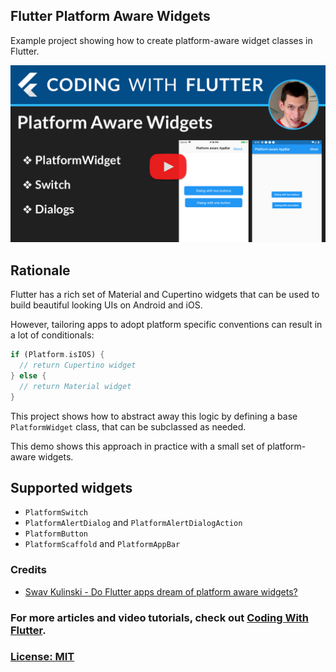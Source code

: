 ## Flutter Platform Aware Widgets

Example project showing how to create platform-aware widget classes in Flutter.

[![](screenshots/Poster-platform-aware-widgets.png)]()

## Rationale

Flutter has a rich set of Material and Cupertino widgets that can be used to build beautiful looking UIs on Android and iOS.

However, tailoring apps to adopt platform specific conventions can result in a lot of conditionals:

```dart
if (Platform.isIOS) {
  // return Cupertino widget
} else {
  // return Material widget
}
```

This project shows how to abstract away this logic by defining a base `PlatformWidget` class, that can be subclassed as needed.

This demo shows this approach in practice with a small set of platform-aware widgets. 

## Supported widgets

* `PlatformSwitch`
* `PlatformAlertDialog` and `PlatformAlertDialogAction`
* `PlatformButton`
* `PlatformScaffold` and `PlatformAppBar`

### Credits

- [Swav Kulinski - Do Flutter apps dream of platform aware widgets?](https://medium.com/flutter-io/do-flutter-apps-dream-of-platform-aware-widgets-7d7ed7b4624d)

### For more articles and video tutorials, check out [Coding With Flutter](https://codingwithflutter.com/).

### [License: MIT](LICENSE.md)
